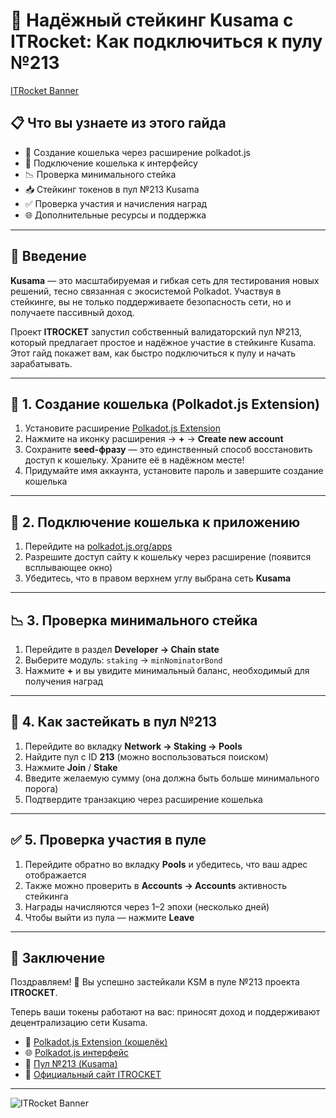 # 💠 Надёжный стейкинг Kusama с ITRocket: Как подключиться к пулу №213
[ITRocket Banner](https://raw.githubusercontent.com/mART321/ITstake/main/img/ITR%20redesign.png)

## 📋 Что вы узнаете из этого гайда

- 🔐 Создание кошелька через расширение polkadot.js
- 🔗 Подключение кошелька к интерфейсу
- 📉 Проверка минимального стейка
- 📥 Стейкинг токенов в пул №213 Kusama
- ✅ Проверка участия и начисления наград
- 🌐 Дополнительные ресурсы и поддержка

---

## 🔰 Введение

**Kusama** — это масштабируемая и гибкая сеть для тестирования новых решений, тесно связанная с экосистемой Polkadot. Участвуя в стейкинге, вы не только поддерживаете безопасность сети, но и получаете пассивный доход.

Проект **ITROCKET** запустил собственный валидаторский пул №213, который предлагает простое и надёжное участие в стейкинге Kusama. Этот гайд покажет вам, как быстро подключиться к пулу и начать зарабатывать.

---

## 🪪 1. Создание кошелька (Polkadot.js Extension)

1. Установите расширение [Polkadot.js Extension](https://chrome.google.com/webstore/detail/polkadotjs-extension)
2. Нажмите на иконку расширения → **+** → **Create new account**
3. Сохраните **seed-фразу** — это единственный способ восстановить доступ к кошельку. Храните её в надёжном месте!
4. Придумайте имя аккаунта, установите пароль и завершите создание кошелька

---

## 🔌 2. Подключение кошелька к приложению

1. Перейдите на [polkadot.js.org/apps](https://polkadot.js.org/apps/?rpc=wss%3A%2F%2Fkusama-mainnet-rpc.itrocket.net)
2. Разрешите доступ сайту к кошельку через расширение (появится всплывающее окно)
3. Убедитесь, что в правом верхнем углу выбрана сеть **Kusama**

---

## 📉 3. Проверка минимального стейка

1. Перейдите в раздел **Developer → Chain state**
2. Выберите модуль: `staking` → `minNominatorBond`
3. Нажмите **+** и вы увидите минимальный баланс, необходимый для получения наград

---

## 🏦 4. Как застейкать в пул №213

1. Перейдите во вкладку **Network → Staking → Pools**
2. Найдите пул с ID **213** (можно воспользоваться поиском)
3. Нажмите **Join** / **Stake**
4. Введите желаемую сумму (она должна быть больше минимального порога)
5. Подтвердите транзакцию через расширение кошелька

---

## ✅ 5. Проверка участия в пуле

1. Перейдите обратно во вкладку **Pools** и убедитесь, что ваш адрес отображается
2. Также можно проверить в **Accounts → Accounts** активность стейкинга
3. Награды начисляются через 1–2 эпохи (несколько дней)
4. Чтобы выйти из пула — нажмите **Leave**

---

## 🏁 Заключение

Поздравляем! 🎉 Вы успешно застейкали KSM в пуле №213 проекта **ITROCKET**.

Теперь ваши токены работают на вас: приносят доход и поддерживают децентрализацию сети Kusama. 

- 🧩 [Polkadot.js Extension (кошелёк)](https://chrome.google.com/webstore/detail/polkadotjs-extension)
- 🌐 [Polkadot.js интерфейс](https://polkadot.js.org/)
- 💼 [Пул №213 (Kusama)](https://polkadot.js.org/apps/?rpc=wss%3A%2F%2Fkusama-mainnet-rpc.itrocket.net#/staking/pools)
- 🚀 [Официальный сайт ITROCKET](https://itrocket.net)

---

![ITRocket Banner](https://your-banner-link.com/banner.png)

